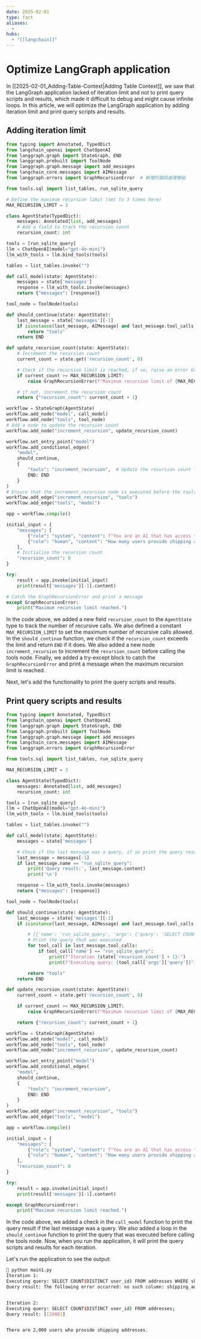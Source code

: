 ```yaml
---
date: 2025-02-01
type: fact
aliases:
  -
hubs:
  - "[[langchain]]"
---
```


# Optimize LangGraph application

In [[2025-02-01_Adding-Table-Context|Adding Table Context]], we saw that the LangGraph application lacked of iteration limit and not to print query scripts and results, which made it difficult to debug and might cause infinite loops. In this article, we will optimize the LangGraph application by adding iteration limit and print query scripts and results.


## Adding iteration limit
```py
from typing import Annotated, TypedDict
from langchain_openai import ChatOpenAI
from langgraph.graph import StateGraph, END
from langgraph.prebuilt import ToolNode
from langgraph.graph.message import add_messages
from langchain_core.messages import AIMessage
from langgraph.errors import GraphRecursionError  # 新增的錯誤處理模組

from tools.sql import list_tables, run_sqlite_query

# Define the maximum recursion limit (set to 3 times here)
MAX_RECURSION_LIMIT = 3

class AgentState(TypedDict):
    messages: Annotated[list, add_messages]
    # Add a field to track the recursion count
    recursion_count: int

tools = [run_sqlite_query]
llm = ChatOpenAI(model="gpt-4o-mini")
llm_with_tools = llm.bind_tools(tools)

tables = list_tables.invoke("")

def call_model(state: AgentState):
    messages = state['messages']
    response = llm_with_tools.invoke(messages)
    return {"messages": [response]}

tool_node = ToolNode(tools)

def should_continue(state: AgentState):
    last_message = state['messages'][-1]
    if isinstance(last_message, AIMessage) and last_message.tool_calls:
        return "tools"
    return END

def update_recursion_count(state: AgentState):
    # Increment the recursion count
    current_count = state.get('recursion_count', 0)

    # Check if the recursion limit is reached, if so, raise an error GraphRecursionError
    if current_count >= MAX_RECURSION_LIMIT:
        raise GraphRecursionError(f"Maximum recursion limit of {MAX_RECURSION_LIMIT} reached")

    # if not, increment the recursion count
    return {"recursion_count": current_count + 1}

workflow = StateGraph(AgentState)
workflow.add_node("model", call_model)
workflow.add_node("tools", tool_node)
# Add a node to update the recursion count
workflow.add_node("increment_recursion", update_recursion_count)

workflow.set_entry_point("model")
workflow.add_conditional_edges(
    "model", 
    should_continue, 
    {
        "tools": "increment_recursion",  # Update the recursion count first
        END: END
    }
)
# Ensure that the increment_recursion node is executed before the tools node
workflow.add_edge("increment_recursion", "tools")
workflow.add_edge("tools", "model")

app = workflow.compile()

initial_input = {
    "messages": [
        {"role": "system", "content": f"You are an AI that has access to a SQLite database.\n{tables}"},
        {"role": "human", "content": "How many users provide shipping address?"}
    ],
    # Initialize the recursion count
    "recursion_count": 0
}

try:
    result = app.invoke(initial_input)
    print(result['messages'][-1].content)

# Catch the GraphRecursionError and print a message
except GraphRecursionError:
    print("Maximum recursion limit reached.")
```


In the code above, we added a new field `recursion_count` to the `AgentState` type to track the number of recursive calls. We also defined a constant `MAX_RECURSION_LIMIT` to set the maximum number of recursive calls allowed. In the `should_continue` function, we check if the `recursion_count` exceeds the limit and return `END` if it does. We also added a new node `increment_recursion` to increment the `recursion_count` before calling the tools node. Finally, we added a try-except block to catch the `GraphRecursionError` and print a message when the maximum recursion limit is reached.

Next, let's add the functionality to print the query scripts and results.


## Print query scripts and results

```py
from typing import Annotated, TypedDict
from langchain_openai import ChatOpenAI
from langgraph.graph import StateGraph, END
from langgraph.prebuilt import ToolNode
from langgraph.graph.message import add_messages
from langchain_core.messages import AIMessage
from langgraph.errors import GraphRecursionError

from tools.sql import list_tables, run_sqlite_query

MAX_RECURSION_LIMIT = 3

class AgentState(TypedDict):
    messages: Annotated[list, add_messages]
    recursion_count: int

tools = [run_sqlite_query]
llm = ChatOpenAI(model="gpt-4o-mini")
llm_with_tools = llm.bind_tools(tools)

tables = list_tables.invoke("")

def call_model(state: AgentState):
    messages = state['messages']

    # Check if the last message was a query, if so print the query result
    last_message = messages[-1]
    if last_message.name == "run_sqlite_query":
        print('Query result:', last_message.content)
        print('\n')

    response = llm_with_tools.invoke(messages)
    return {"messages": [response]}

tool_node = ToolNode(tools)

def should_continue(state: AgentState):
    last_message = state['messages'][-1]
    if isinstance(last_message, AIMessage) and last_message.tool_calls:

        # [{'name': 'run_sqlite_query', 'args': {'query': 'SELECT COUNT(DISTINCT user_id) FROM addresses WHERE address IS NOT NULL;'}, 'id': 'call_JteHmFlu550VATV7E2hdO4o3', 'type': 'tool_call'}]
        # Print the query that was executed
        for tool_call in last_message.tool_calls:
            if tool_call['name'] == "run_sqlite_query":
                print(f"Iteration {state['recursion_count'] + 1}:")
                print(f"Executing query: {tool_call['args']['query']}")

        return "tools"
    return END

def update_recursion_count(state: AgentState):
    current_count = state.get('recursion_count', 0)

    if current_count >= MAX_RECURSION_LIMIT:
        raise GraphRecursionError(f"Maximum recursion limit of {MAX_RECURSION_LIMIT} reached")

    return {"recursion_count": current_count + 1}

workflow = StateGraph(AgentState)
workflow.add_node("model", call_model)
workflow.add_node("tools", tool_node)
workflow.add_node("increment_recursion", update_recursion_count)

workflow.set_entry_point("model")
workflow.add_conditional_edges(
    "model", 
    should_continue, 
    {
        "tools": "increment_recursion",
        END: END
    }
)
workflow.add_edge("increment_recursion", "tools")
workflow.add_edge("tools", "model")

app = workflow.compile()

initial_input = {
    "messages": [
        {"role": "system", "content": f"You are an AI that has access to a SQLite database.\n{tables}"},
        {"role": "human", "content": "How many users provide shipping address?"}
    ],
    "recursion_count": 0
}

try:
    result = app.invoke(initial_input)
    print(result['messages'][-1].content)

except GraphRecursionError:
    print("Maximum recursion limit reached.")

```

In the code above, we added a check in the `call_model` function to print the query result if the last message was a query. We also added a loop in the `should_continue` function to print the query that was executed before calling the tools node. Now, when you run the application, it will print the query scripts and results for each iteration.

Let's run the application to see the output:

```sh
 python main1.py
Iteration 1:
Executing query: SELECT COUNT(DISTINCT user_id) FROM addresses WHERE shipping_address IS NOT NULL;
Query result: The following error occurred: no such column: shipping_address.


Iteration 2:
Executing query: SELECT COUNT(DISTINCT user_id) FROM addresses;
Query result: [[2000]]


There are 2,000 users who provide shipping addresses.

```

